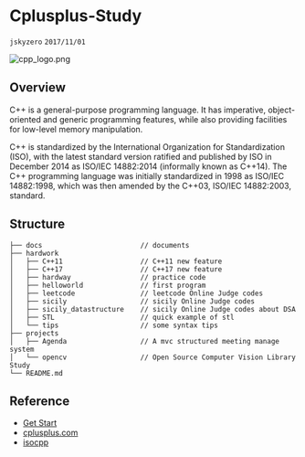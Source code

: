 # Cplusplus-Study
`jskyzero` `2017/11/01`

![cpp_logo.png](https://isocpp.org/files/img/cpp_logo.png)

## Overview

C++ is a general-purpose programming language. It has imperative, object-oriented and generic programming features, while also providing facilities for low-level memory manipulation.

C++ is standardized by the International Organization for Standardization (ISO), with the latest standard version ratified and published by ISO in December 2014 as ISO/IEC 14882:2014 (informally known as C++14). The C++ programming language was initially standardized in 1998 as ISO/IEC 14882:1998, which was then amended by the C++03, ISO/IEC 14882:2003, standard.

## Structure
```
├── docs                        // documents
├── hardwork
│   ├── C++11                   // C++11 new feature
│   ├── C++17                   // C++17 new feature
│   ├── hardway                 // practice code
│   ├── helloworld              // first program
│   ├── leetcode                // leetcode Online Judge codes
│   ├── sicily                  // sicily Online Judge codes
│   ├── sicily_datastructure    // sicily Online Judge codes about DSA
│   ├── STL                     // quick example of stl
│   └── tips                    // some syntax tips
├── projects
│   ├── Agenda                  // A mvc structured meeting manage system 
│   └── opencv                  // Open Source Computer Vision Library Study
└── README.md
```

## Reference

+ [Get Start](https://isocpp.org/get-started)
+ [cplusplus.com](http://www.cplusplus.com/)
+ [isocpp](https://isocpp.org)